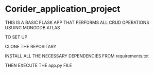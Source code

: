 # Corider_application_project

THIS IS A BASIC FLASK APP THAT PERFORMS ALL CRUD OPERATIONS USUING MONGODB ATLAS

TO SET UP

CLONE THE REPOSITARY

INSTALL ALL THE NECESSARY DEPENDENCIES FROM requirements.txt

THEN EXECUTE THE app.py FILE

